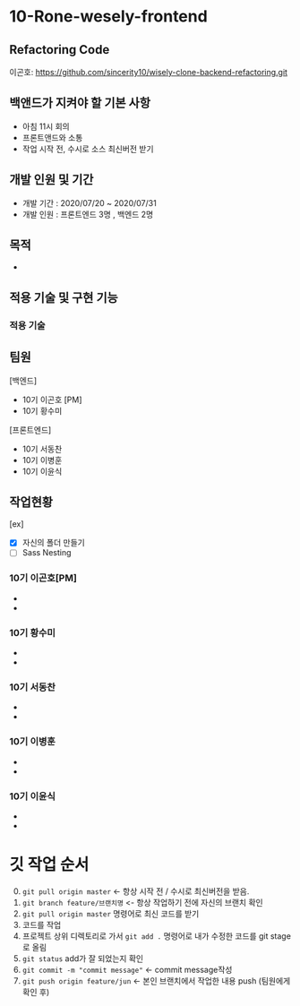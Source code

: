 # 10-Rone-wesely-frontend

## Refactoring Code
이곤호: https://github.com/sincerity10/wisely-clone-backend-refactoring.git

## 백앤드가 지켜야 할 기본 사항
- 아침 11시 회의
- 프론트앤드와 소통
- 작업 시작 전, 수시로 소스 최신버전 받기

## 개발 인원 및 기간
- 개발 기간 : 2020/07/20 ~ 2020/07/31
- 개발 인원 : 프론트엔드 3명 , 백엔드 2명

## 목적
- 

## 적용 기술 및 구현 기능
### 적용 기술 


## 팀원
[백엔드]
- 10기 이곤호 [PM]
- 10기 황수미

[프론트엔드]
- 10기 서동찬
- 10기 이병훈
- 10기 이윤식


## 작업현황
[ex]
- [x] 자신의 폴더 만들기
- [ ] Sass Nesting 

### 10기 이곤호[PM]
- 
-

### 10기 황수미
- 
-

### 10기 서동찬 
-
-

### 10기 이병훈
-
-

### 10기 이윤식
-
-


# 깃 작업 순서
0. `git pull origin master` <- 항상 시작 전 / 수시로 최신버전을 받음.
1. `git branch feature/브랜치명` <- 항상 작업하기 전에 자신의 브랜치 확인
2. `git pull origin master` 명령어로 최신 코드를 받기
3. 코드를 작업
4. 프로젝트 상위 디렉토리로 가서 `git add .` 명령어로 내가 수정한 코드를 git stage로 올림
5. `git status` add가 잘 되었는지 확인
6. `git commit -m "commit message"` <- commit message작성
7. `git push origin feature/jun` <- 본인 브랜치에서 작업한 내용 push (팀원에게 확인 후)


